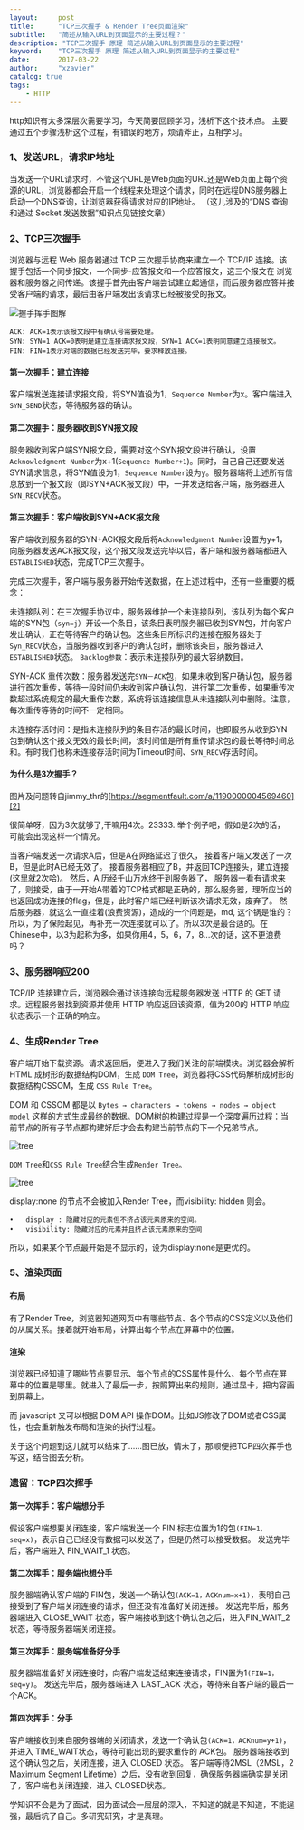 ```yaml
---
layout:     post
title:      "TCP三次握手 & Render Tree页面渲染"
subtitle:   "简述从输入URL到页面显示的主要过程？"
description: "TCP三次握手 原理 简述从输入URL到页面显示的主要过程"
keyword:    "TCP三次握手 原理 简述从输入URL到页面显示的主要过程"
date:       2017-03-22
author:     "xzavier"
catalog: true
tags:
    - HTTP
---
```


http知识有太多深层次需要学习，今天简要回顾学习，浅析下这个技术点。
主要通过五个步骤浅析这个过程，有错误的地方，烦请斧正，互相学习。

### 1、发送URL，请求IP地址

当发送一个URL请求时，不管这个URL是Web页面的URL还是Web页面上每个资源的URL，浏览器都会开启一个线程来处理这个请求，同时在远程DNS服务器上启动一个DNS查询，让浏览器获得请求对应的IP地址。
（这儿涉及的“DNS 查询和通过 Socket 发送数据”知识点见链接文章）

### 2、TCP三次握手

浏览器与远程 Web 服务器通过 TCP 三次握手协商来建立一个 TCP/IP 连接。该握手包括一个同步报文，一个同步-应答报文和一个应答报文，这三个报文在 浏览器和服务器之间传递。该握手首先由客户端尝试建立起通信，而后服务器应答并接受客户端的请求，最后由客户端发出该请求已经被接受的报文。

![握手挥手图解][1]

    ACK: ACK=1表示该报文段中有确认号需要处理。
    SYN: SYN=1 ACK=0表明是建立连接请求报文段，SYN=1 ACK=1表明同意建立连接报文。
    FIN: FIN=1表示对端的数据已经发送完毕，要求释放连接。

#### 第一次握手：建立连接

客户端发送连接请求报文段，将SYN值设为1，`Sequence Number`为x。客户端进入`SYN_SEND`状态，等待服务器的确认。

#### 第二次握手：服务器收到SYN报文段

服务器收到客户端SYN报文段，需要对这个SYN报文段进行确认，设置`Acknowledgment Number`为x+1(`Sequence Number+1`)。同时，自己自己还要发送SYN请求信息，将SYN值设为1，`Sequence Number`设为y。服务器端将上述所有信息放到一个报文段（即SYN+ACK报文段）中，一并发送给客户端，服务器进入`SYN_RECV`状态。

#### 第三次握手：客户端收到SYN+ACK报文段

客户端收到服务器的SYN+ACK报文段后将`Acknowledgment Number`设置为y+1，向服务器发送ACK报文段，这个报文段发送完毕以后，客户端和服务器端都进入`ESTABLISHED`状态，完成TCP三次握手。

完成三次握手，客户端与服务器开始传送数据，在上述过程中，还有一些重要的概念： 
 
未连接队列：在三次握手协议中，服务器维护一个未连接队列，该队列为每个客户端的SYN包（`syn=j`）开设一个条目，该条目表明服务器已收到SYN包，并向客户发出确认，正在等待客户的确认包。这些条目所标识的连接在服务器处于`Syn_RECV`状态，当服务器收到客户的确认包时，删除该条目，服务器进入`ESTABLISHED`状态。 `Backlog参数`：表示未连接队列的最大容纳数目。 

SYN-ACK 重传次数：服务器发送完`SYN－ACK`包，如果未收到客户确认包，服务器进行首次重传，等待一段时间仍未收到客户确认包，进行第二次重传，如果重传次数超过系统规定的最大重传次数，系统将该连接信息从未连接队列中删除。注意，每次重传等待的时间不一定相同。 

未连接存活时间：是指未连接队列的条目存活的最长时间，也即服务从收到SYN包到确认这个报文无效的最长时间，该时间值是所有重传请求包的最长等待时间总和。有时我们也称未连接存活时间为Timeout时间、`SYN_RECV`存活时间。

#### 为什么是3次握手？

图片及问题转自jimmy_thr的[https://segmentfault.com/a/1190000004569460][2]

很简单呀，因为3次就够了,干嘛用4次。23333. 举个例子吧，假如是2次的话， 可能会出现这样一个情况。

当客户端发送一次请求A后，但是A在网络延迟了很久， 接着客户端又发送了一次B，但是此时A已经无效了。 接着服务器相应了B，并返回TCP连接头，建立连接(这里就2次哈)。 然后，A 历经千山万水终于到服务器了， 服务器一看有请求来了，则接受，由于一开始A带着的TCP格式都是正确的，那么服务器，理所应当的也返回成功连接的flag，但是，此时客户端已经判断该次请求无效，废弃了。 然后服务器，就这么一直挂着(浪费资源)，造成的一个问题是，md, 这个锅是谁的？ 所以，为了保险起见，再补充一次连接就可以了。所以3次是最合适的。在Chinese中，以3为起称为多，如果你用4，5，6，7，8...次的话，这不更浪费吗？

### 3、服务器响应200

TCP/IP 连接建立后，浏览器会通过该连接向远程服务器发送 HTTP 的 GET 请求。远程服务器找到资源并使用 HTTP 响应返回该资源，值为200的 HTTP 响应状态表示一个正确的响应。

### 4、生成Render Tree

客户端开始下载资源。请求返回后，便进入了我们关注的前端模块。浏览器会解析 HTML 成树形的数据结构DOM，生成 `DOM Tree`，浏览器将CSS代码解析成树形的数据结构CSSOM，生成 `CSS Rule Tree`。

DOM 和 CSSOM 都是以 `Bytes → characters → tokens → nodes → object model` 这样的方式生成最终的数据。DOM树的构建过程是一个深度遍历过程：当前节点的所有子节点都构建好后才会去构建当前节点的下一个兄弟节点。

![tree][3]

`DOM Tree`和`CSS Rule Tree`结合生成`Render Tree`。

![tree][4]

display:none 的节点不会被加入Render Tree，而visibility: hidden 则会。

    •   display : 隐藏对应的元素但不挤占该元素原来的空间。
    •   visibility: 隐藏对应的元素并且挤占该元素原来的空间

所以，如果某个节点最开始是不显示的，设为display:none是更优的。

### 5、渲染页面

#### 布局

有了Render Tree，浏览器知道网页中有哪些节点、各个节点的CSS定义以及他们的从属关系。接着就开始布局，计算出每个节点在屏幕中的位置。

#### 渲染

浏览器已经知道了哪些节点要显示、每个节点的CSS属性是什么、每个节点在屏幕中的位置是哪里。就进入了最后一步，按照算出来的规则，通过显卡，把内容画到屏幕上。

而 javascript 又可以根据 DOM API 操作DOM。比如JS修改了DOM或者CSS属性，也会重新触发布局和渲染的执行过程。


关于这个问题到这儿就可以结束了......图已放，情未了，那顺便把TCP四次挥手也写这，结合图去分析。

### 遗留：TCP四次挥手

#### 第一次挥手：客户端想分手

假设客户端想要关闭连接，客户端发送一个 FIN 标志位置为1的包`(FIN=1，seq=x)`，表示自己已经没有数据可以发送了，但是仍然可以接受数据。
发送完毕后，客户端进入 FIN_WAIT_1 状态。

#### 第二次挥手：服务端也想分手

服务器端确认客户端的 FIN包，发送一个确认包`(ACK=1，ACKnum=x+1)`，表明自己接受到了客户端关闭连接的请求，但还没有准备好关闭连接。
发送完毕后，服务器端进入 CLOSE_WAIT 状态，客户端接收到这个确认包之后，进入FIN_WAIT_2 状态，等待服务器端关闭连接。

#### 第三次挥手：服务端准备好分手

服务器端准备好关闭连接时，向客户端发送结束连接请求，FIN置为1`(FIN=1，seq=y)`。
发送完毕后，服务器端进入 LAST_ACK 状态，等待来自客户端的最后一个ACK。

#### 第四次挥手：分手

客户端接收到来自服务器端的关闭请求，发送一个确认包`(ACK=1，ACKnum=y+1)`，并进入 TIME_WAIT状态，等待可能出现的要求重传的 ACK包。
服务器端接收到这个确认包之后，关闭连接，进入 CLOSED 状态。
客户端等待2MSL（2MSL，2 Maximum Segment Lifetime）之后，没有收到回复，确保服务器端确实是关闭了，客户端也关闭连接，进入 CLOSED状态。

学知识不会是为了面试，因为面试会一层层的深入，不知道的就是不知道，不能逞强，最后坑了自己。多研究研究，才是真理。


  [1]: https://sfault-image.b0.upaiyun.com/201/934/2019344468-57dcba4ea5f93_articlex
  [2]: https://segmentfault.com/a/1190000004569460#articleHeader1
  [3]: https://sfault-image.b0.upaiyun.com/382/346/3823461562-5694b0350a6ee_articlex
  [4]: https://sfault-image.b0.upaiyun.com/155/143/1551438340-5694b04a66d9b_articlex

